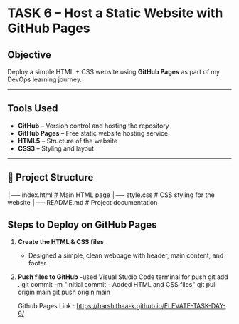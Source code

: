 # TASK 6 – Host a Static Website with GitHub Pages

## Objective
Deploy a simple HTML + CSS website using **GitHub Pages** as part of my DevOps learning journey.

---

## Tools Used
- **GitHub** – Version control and hosting the repository
- **GitHub Pages** – Free static website hosting service
- **HTML5** – Structure of the website
- **CSS3** – Styling and layout

---

## 📂 Project Structure
│── index.html # Main HTML page
│── style.css # CSS styling for the website
│── README.md # Project documentation


## Steps to Deploy on GitHub Pages
1. **Create the HTML & CSS files**
   - Designed a simple, clean webpage with header, main content, and footer.
   
2. **Push files to GitHub**
   -used Visual Studio Code terminal for push
   git add .
   git commit -m "Initial commit - Added HTML and CSS files"
   git pull origin main
   git push origin main

   Github Pages Link :
   https://harshithaa-k.github.io/ELEVATE-TASK-DAY-6/
   


